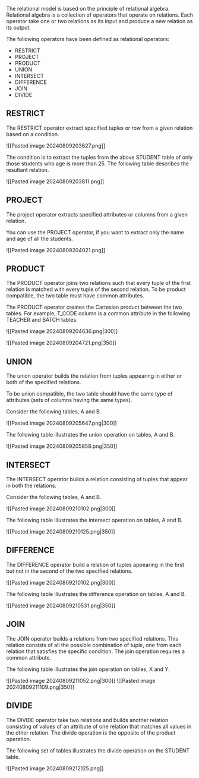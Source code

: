 The relational model is based on the principle of relational algebra. Relational algebra is a collection of operators that operate on relations. Each operator take one or two relations as its input and produce a new relation as its output.

The following operators have been defined as relational operators:
- RESTRICT
- PROJECT
- PRODUCT
- UNION
- INTERSECT
- DIFFERENCE
- JOIN
- DIVIDE

## RESTRICT

The RESTRICT operator extract specified tuples or row from a given relation based on a condition.

![[Pasted image 20240809203627.png]]

The condition is to extract the tuples from the above STUDENT table of only those students who age is more than 25. The following table describes the resultant relation.

![[Pasted image 20240809203811.png]]

## PROJECT

The project operator extracts specified attributes or columns from a given relation.

You can use the PROJECT operator, if you want to extract only the name and age of all the students.

![[Pasted image 20240809204021.png]]

## PRODUCT

The PRODUCT operator joins two relations such that every tuple of the first relation is matched with every tuple of the second relation. To be product compatible, the two table must have common attributes.

The PRODUCT operator creates the Cartesian product between the two tables. For example, T_CODE column is a common attribute in the following TEACHER and BATCH tables.

![[Pasted image 20240809204636.png|300]]

![[Pasted image 20240809204721.png|350]]

## UNION

The union operator builds the relation from tuples appearing in either or both of the specified relations.

To be union compatible, the two table should have the same type of attributes (sets of columns having the same types). 

Consider the following tables, A and B.

![[Pasted image 20240809205647.png|300]]

The following table illustrates the union operation on tables, A and B.

![[Pasted image 20240809205858.png|350]]

## INTERSECT

The INTERSECT operator builds a relation consisting of tuples that appear in both the relations.

Consider the following tables, A and B.

![[Pasted image 20240809210102.png|300]]

The following table illustrates the intersect operation on tables, A and B.

![[Pasted image 20240809210125.png|350]]

## DIFFERENCE

The DIFFERENCE operator build a relation of tuples appearing in the first but not in the second of the two specified relations.

![[Pasted image 20240809210102.png|300]]

The following table illustrates the difference operation on tables, A and B.

![[Pasted image 20240809210531.png|350]]

## JOIN

The JOIN operator builds a relations from two specified relations. This relation consists of all the possible combination of tuple, one from each relation that satisfies the specific condition. The join operation requires a common attribute.

The following table illustrates the join operation on tables, X and Y.

![[Pasted image 20240809211052.png|300]]
![[Pasted image 20240809211109.png|350]]

## DIVIDE

The DIVIDE operator take two relations and builds another relation consisting of values of an attribute of one relation that matches all values in the other relation. The divide operation is the opposite of the product operation.

The following set of tables illustrates the divide operation on the STUDENT table.

![[Pasted image 20240809212125.png]]